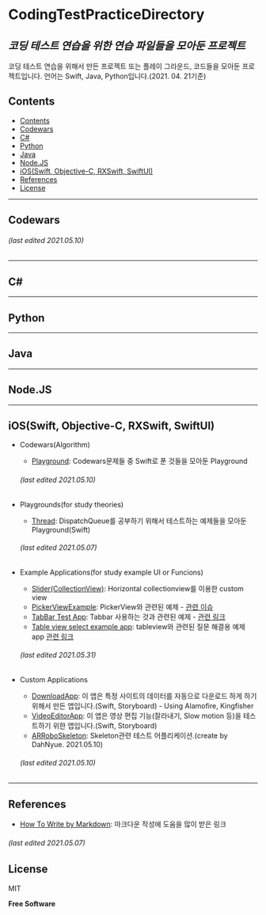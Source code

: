 CodingTestPracticeDirectory
===========================
_코딩 테스트 연습을 위한 연습 파일들을 모아둔 프로젝트_
------------------------------------------

코딩 테스트 연습을 위해서 만든 프로젝트 또는 플레이 그라운드, 코드들을 모아둔 프로젝트입니다.
언어는 Swift, Java, Python입니다.(2021. 04. 21기준)

## Contents
* [Contents](/../..#contents)
* [Codewars](/../..#codewars)
* [C#](/../..#c)
* [Python](/../..#python)
* [Java](/../..#java)
* [Node.JS](/../..#nodejs)
* [iOS(Swift, Objective-C, RXSwift, SwiftUI)](/../..#iosswift-objective-c-rxswift-swiftui)
* [References](/../..#references)
* [License](/../..#license)

-------------------------------------------------
## Codewars

  ###### (last edited 2021.05.10)

-------------------------------------------------
## C#

-------------------------------------------------
## Python

-------------------------------------------------
## Java

-------------------------------------------------
## Node.JS

-------------------------------------------------
## iOS(Swift, Objective-C, RXSwift, SwiftUI)
* Codewars(Algorithm)
  - [Playground](/Codewars/CodewarsSwift.playground): Codewars문제들 중 Swift로 푼 것들을 모아둔 Playground
  ###### (last edited 2021.05.10)

* Playgrounds(for study theories)
  - [Thread](/SwiftExamples/SwiftThreadExample): DispatchQueue를 공부하기 위해서 테스트하는 예제들을 모아둔 Playground(Swift)
  ###### (last edited 2021.05.07)

* Example Applications(for study example UI or Funcions)
  - [Slider(CollectionView)](/SwiftExamples/Examples/CardSlideExampleApp): Horizontal collectionview를 이용한 custom view
  - [PickerViewExample](/SwiftExamples/Examples/PickerViewExample): PickerView와 관련된 예제 - [관련 이슈](https://github.com/pjh6954/CodingTestPracticeDirectory/issues/7#issuecomment-849411599)
  - [TabBar Test App](/SwiftExamples/Examples/TabBarTestApp): Tabbar 사용하는 것과 관련된 예제 - [관련 링크](https://iphonedev.co.kr/iOSDevQnA/178653#0)
  - [Table view select example app](/SwiftExamples/Examples/tableviewSelectExample): tableview와 관련된 질문 해결용 예제 app [관련 링크](https://iphonedev.co.kr/iOSDevQnA/178967#0)
  ###### (last edited 2021.05.31)

* Custom Applications
  - [DownloadApp](/App/FileDownloader/DownloadApp): 이 앱은 특정 사이트의 데이터를 자동으로 다운로드 하게 하기 위해서 만든 앱입니다.(Swift, Storyboard) - Using Alamofire, Kingfisher
  - [VideoEditorApp](/App/VideoEditorApp/VideoEditorApp): 이 앱은 영상 편집 기능(잘라내기, Slow motion 등)을 테스트하기 위한 앱입니다.(Swift, Storyboard)
  - [ARRoboSkeleton](/App/ARRoboSkeleton/ARRoboSkeleton): Skeleton관련 테스트 어플리케이션.(create by DahNyue. 2021.05.10)
  ###### (last edited 2021.05.10)


-------------------------------------------------
## References
* [How To Write by Markdown](https://gist.github.com/ihoneymon/652be052a0727ad59601): 마크다운 작성에 도움을 많이 받은 링크 
###### (last edited 2021.05.07)

## License

MIT

**Free Software**
